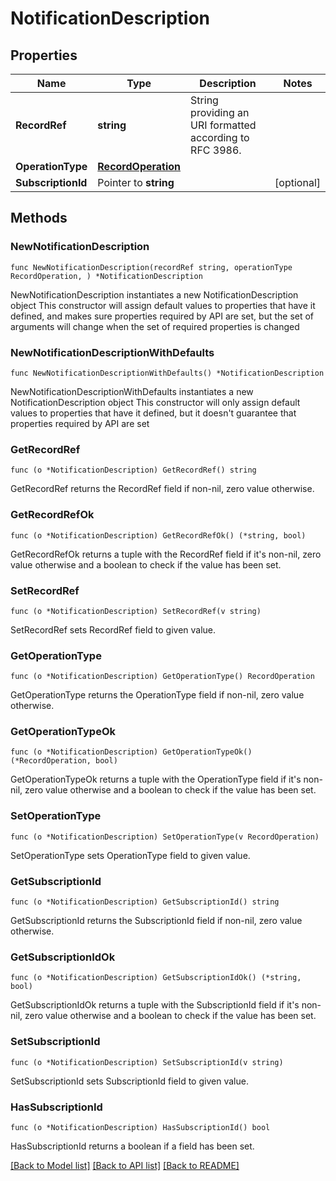 # NotificationDescription

## Properties

Name | Type | Description | Notes
------------ | ------------- | ------------- | -------------
**RecordRef** | **string** | String providing an URI formatted according to RFC 3986. | 
**OperationType** | [**RecordOperation**](RecordOperation.md) |  | 
**SubscriptionId** | Pointer to **string** |  | [optional] 

## Methods

### NewNotificationDescription

`func NewNotificationDescription(recordRef string, operationType RecordOperation, ) *NotificationDescription`

NewNotificationDescription instantiates a new NotificationDescription object
This constructor will assign default values to properties that have it defined,
and makes sure properties required by API are set, but the set of arguments
will change when the set of required properties is changed

### NewNotificationDescriptionWithDefaults

`func NewNotificationDescriptionWithDefaults() *NotificationDescription`

NewNotificationDescriptionWithDefaults instantiates a new NotificationDescription object
This constructor will only assign default values to properties that have it defined,
but it doesn't guarantee that properties required by API are set

### GetRecordRef

`func (o *NotificationDescription) GetRecordRef() string`

GetRecordRef returns the RecordRef field if non-nil, zero value otherwise.

### GetRecordRefOk

`func (o *NotificationDescription) GetRecordRefOk() (*string, bool)`

GetRecordRefOk returns a tuple with the RecordRef field if it's non-nil, zero value otherwise
and a boolean to check if the value has been set.

### SetRecordRef

`func (o *NotificationDescription) SetRecordRef(v string)`

SetRecordRef sets RecordRef field to given value.


### GetOperationType

`func (o *NotificationDescription) GetOperationType() RecordOperation`

GetOperationType returns the OperationType field if non-nil, zero value otherwise.

### GetOperationTypeOk

`func (o *NotificationDescription) GetOperationTypeOk() (*RecordOperation, bool)`

GetOperationTypeOk returns a tuple with the OperationType field if it's non-nil, zero value otherwise
and a boolean to check if the value has been set.

### SetOperationType

`func (o *NotificationDescription) SetOperationType(v RecordOperation)`

SetOperationType sets OperationType field to given value.


### GetSubscriptionId

`func (o *NotificationDescription) GetSubscriptionId() string`

GetSubscriptionId returns the SubscriptionId field if non-nil, zero value otherwise.

### GetSubscriptionIdOk

`func (o *NotificationDescription) GetSubscriptionIdOk() (*string, bool)`

GetSubscriptionIdOk returns a tuple with the SubscriptionId field if it's non-nil, zero value otherwise
and a boolean to check if the value has been set.

### SetSubscriptionId

`func (o *NotificationDescription) SetSubscriptionId(v string)`

SetSubscriptionId sets SubscriptionId field to given value.

### HasSubscriptionId

`func (o *NotificationDescription) HasSubscriptionId() bool`

HasSubscriptionId returns a boolean if a field has been set.


[[Back to Model list]](../README.md#documentation-for-models) [[Back to API list]](../README.md#documentation-for-api-endpoints) [[Back to README]](../README.md)


